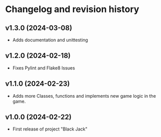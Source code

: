 Changelog and revision history
========================


v1.3.0 (2024-03-08)
------------------------

* Adds documentation and unittesting




v1.2.0 (2024-02-18)
------------------------

* Fixes Pylint and Flake8 Issues




v1.1.0 (2024-02-23)
------------------------

* Adds more Classes, functions and implements new game logic in the game.




v1.0.0 (2024-02-22)
------------------------

* First release of project "Black Jack"



